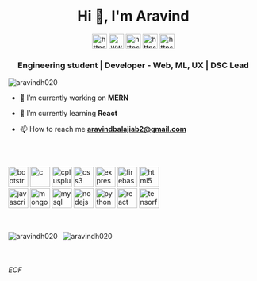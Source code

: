 <h1 align="center">Hi 👋, I'm Aravind</h1>
<p align="center">
<a href="https://twitter.com/aravindh020" target="blank"><img align="center" src="https://cdn.jsdelivr.net/npm/simple-icons@3.0.1/icons/twitter.svg" alt="https://twitter.com/aravindh020" height="30" width="30" /></a>
<a href="https://linkedin.com/in/aravindh020/" target="blank"><img align="center" src="https://cdn.jsdelivr.net/npm/simple-icons@3.0.1/icons/linkedin.svg" alt="www.linkedin.com/in/aravindh020/" height="30" width="30" /></a>
<a href="https://kaggle.com/https://www.kaggle.com/aravindh020" target="blank"><img align="center" src="https://cdn.jsdelivr.net/npm/simple-icons@3.0.1/icons/kaggle.svg" alt="https://www.kaggle.com/aravindh020" height="30" width="30" /></a>
<a href="https://fb.com/aravindh.exe3.11/" target="blank"><img align="center" src="https://cdn.jsdelivr.net/npm/simple-icons@3.0.1/icons/facebook.svg" alt="https://www.facebook.com/aravindh.exe3.11/" height="30" width="30" /></a>
<a href="https://instagram.com/aravindh.exe/" target="blank"><img align="center" src="https://cdn.jsdelivr.net/npm/simple-icons@3.0.1/icons/instagram.svg" alt="https://www.instagram.com/aravindh.exe/" height="30" width="30" /></a>
</p>

<h3 align="center">Engineering student | Developer - Web, ML, UX | DSC Lead</h3>

<p align="left"> <img src="https://komarev.com/ghpvc/?username=aravindh020" alt="aravindh020" /> </p>

- 🔭 I’m currently working on **MERN**

- 🌱 I’m currently learning **React**

- 📫 How to reach me **aravindbalajiab2@gmail.com**

<br>
<br>

<p align="left"><img src="https://devicons.github.io/devicon/devicon.git/icons/bootstrap/bootstrap-plain.svg" alt="bootstrap" width="40" height="40"/> <img src="https://devicons.github.io/devicon/devicon.git/icons/c/c-original.svg" alt="c" width="40" height="40"/> <img src="https://devicons.github.io/devicon/devicon.git/icons/cplusplus/cplusplus-original.svg" alt="cplusplus" width="40" height="40"/> <img src="https://devicons.github.io/devicon/devicon.git/icons/css3/css3-original-wordmark.svg" alt="css3" width="40" height="40"/> <img src="https://devicons.github.io/devicon/devicon.git/icons/express/express-original-wordmark.svg" alt="express" width="40" height="40"/> <img src="https://www.vectorlogo.zone/logos/firebase/firebase-icon.svg" alt="firebase" width="40" height="40"/> <img src="https://devicons.github.io/devicon/devicon.git/icons/html5/html5-original-wordmark.svg" alt="html5" width="40" height="40"/> <br> <img src="https://devicons.github.io/devicon/devicon.git/icons/javascript/javascript-original.svg" alt="javascript" width="40" height="40"/>  <img src="https://devicons.github.io/devicon/devicon.git/icons/mongodb/mongodb-original-wordmark.svg" alt="mongodb" width="40" height="40"/> <img src="https://devicons.github.io/devicon/devicon.git/icons/mysql/mysql-original-wordmark.svg" alt="mysql" width="40" height="40"/> <img src="https://devicons.github.io/devicon/devicon.git/icons/nodejs/nodejs-original-wordmark.svg" alt="nodejs" width="40" height="40"/> <img src="https://devicons.github.io/devicon/devicon.git/icons/python/python-original.svg" alt="python" width="40" height="40"/> <img src="https://devicons.github.io/devicon/devicon.git/icons/react/react-original-wordmark.svg" alt="react" width="40" height="40"/> <img src="https://www.vectorlogo.zone/logos/tensorflow/tensorflow-icon.svg" alt="tensorflow" width="40" height="40"/></p>
<br>
<p><img align="left" src="https://github-readme-stats.vercel.app/api/top-langs/?username=aravindh020&layout=compact&hide=html" alt="aravindh020" /></p> <p> &nbsp; 
  <img align="justified" src="https://github-readme-stats.vercel.app/api?username=aravindh020&show_icons=true" alt="aravindh020" /></p>

<br>
<h6> EOF </h6>
